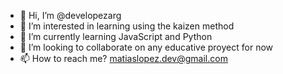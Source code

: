 - 👋 Hi, I’m @developezarg
- 👀 I’m interested in learning using the kaizen method
- 🌱 I’m currently learning JavaScript and Python
- 💞️ I’m looking to collaborate on any educative proyect for now
- 📫 How to reach me? matiaslopez.dev@gmail.com

<!---
developezarg/developezarg is a ✨ special ✨ repository because its `README.md` (this file) appears on your GitHub profile.
You can click the Preview link to take a look at your changes.
--->
